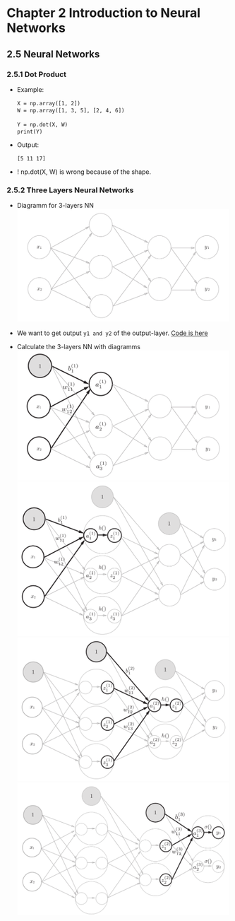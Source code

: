 

<!--
 * @Author       : Jingsheng Lyu
 * @Date         : 2020-07-01 17:11:08
 * @LastEditors  : Jingsheng Lyu
 * @LastEditTime : 2020-07-01 17:56:08
 * @FilePath     : /Deep_Learning/Chapter2/CH2_5/README.md
 * @Github       : https://github.com/jingshenglyu
 * @Web          : https://jingshenglyu.github.io/
 * @E-Mail       : jingshenglyu@gmail.com
--> 
# Chapter 2 Introduction to Neural Networks

## 2.5 Neural Networks 
### 2.5.1 Dot Product
* Example:      
    ```
    X = np.array([1, 2])
    W = np.array([1, 3, 5], [2, 4, 6])

    Y = np.dot(X, W)
    print(Y)
    ```
* Output:  
    ```
    [5 11 17]
    ```
* ! np.dot(X, W) is wrong because of the shape.

### 2.5.2 Three Layers Neural Networks
* Diagramm for 3-layers NN
    ![3-layers NN](/Images/CH2_5_2_3LayerNN.png)
* We want to get output `y1 and y2` of the output-layer. 
[Code is here]()

* Calculate the 3-layers NN with diagramms
    ![0](/Images/CH2_5_2_3LayerNN_0thLayer.png)
    ![1](/Images/CH2_5_2_3LayerNN_1stLayer_af.png)
    ![2](/Images/CH2_5_2_3LayerNN_1stLayer_2ndLayeraf.png)
    ![3](/Images/CH2_5_2_3LayerNN_2ndLayer.png)
